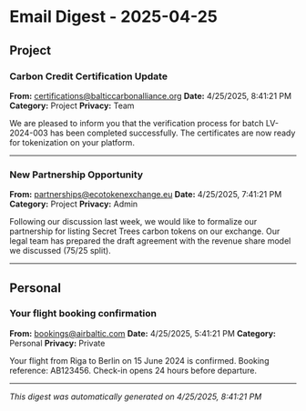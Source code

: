 # Email Digest - 2025-04-25

## Project

### Carbon Credit Certification Update
**From:** certifications@balticcarbonalliance.org
**Date:** 4/25/2025, 8:41:21 PM
**Category:** Project
**Privacy:** Team

We are pleased to inform you that the verification process for batch LV-2024-003 has been completed successfully. The certificates are now ready for tokenization on your platform.

---

### New Partnership Opportunity
**From:** partnerships@ecotokenexchange.eu
**Date:** 4/25/2025, 7:41:21 PM
**Category:** Project
**Privacy:** Admin

Following our discussion last week, we would like to formalize our partnership for listing Secret Trees carbon tokens on our exchange. Our legal team has prepared the draft agreement with the revenue share model we discussed (75/25 split).

---

## Personal

### Your flight booking confirmation
**From:** bookings@airbaltic.com
**Date:** 4/25/2025, 5:41:21 PM
**Category:** Personal
**Privacy:** Private

Your flight from Riga to Berlin on 15 June 2024 is confirmed. Booking reference: AB123456. Check-in opens 24 hours before departure.

---


*This digest was automatically generated on 4/25/2025, 8:41:21 PM*
